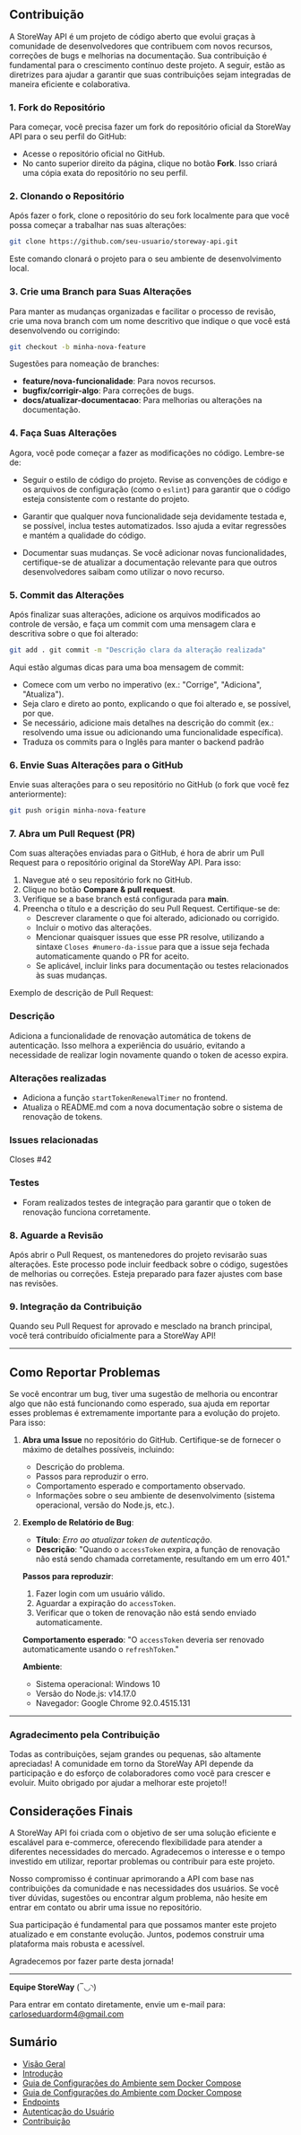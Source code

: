 ## Contribuição

A StoreWay API é um projeto de código aberto que evolui graças à comunidade de desenvolvedores que contribuem com novos recursos, correções de bugs e melhorias na documentação. Sua contribuição é fundamental para o crescimento contínuo deste projeto. A seguir, estão as diretrizes para ajudar a garantir que suas contribuições sejam integradas de maneira eficiente e colaborativa.

### 1. Fork do Repositório

Para começar, você precisa fazer um fork do repositório oficial da StoreWay API para o seu perfil do GitHub:

- Acesse o repositório oficial no GitHub.
- No canto superior direito da página, clique no botão **Fork**. Isso criará uma cópia exata do repositório no seu perfil.

### 2. Clonando o Repositório

Após fazer o fork, clone o repositório do seu fork localmente para que você possa começar a trabalhar nas suas alterações:

```bash
git clone https://github.com/seu-usuario/storeway-api.git
```

Este comando clonará o projeto para o seu ambiente de desenvolvimento local.

### 3. Crie uma Branch para Suas Alterações

Para manter as mudanças organizadas e facilitar o processo de revisão, crie uma nova branch com um nome descritivo que indique o que você está desenvolvendo ou corrigindo:

```bash
git checkout -b minha-nova-feature
```

Sugestões para nomeação de branches:

- **feature/nova-funcionalidade**: Para novos recursos.
- **bugfix/corrigir-algo**: Para correções de bugs.
- **docs/atualizar-documentacao**: Para melhorias ou alterações na documentação.

### 4. Faça Suas Alterações

Agora, você pode começar a fazer as modificações no código. Lembre-se de:

- Seguir o estilo de código do projeto. Revise as convenções de código e os arquivos de configuração (como o `eslint`) para garantir que o código esteja consistente com o restante do projeto.
 
- Garantir que qualquer nova funcionalidade seja devidamente testada e, se possível, inclua testes automatizados. Isso ajuda a evitar regressões e mantém a qualidade do código.

- Documentar suas mudanças. Se você adicionar novas funcionalidades, certifique-se de atualizar a documentação relevante para que outros desenvolvedores saibam como utilizar o novo recurso.

### 5. Commit das Alterações

Após finalizar suas alterações, adicione os arquivos modificados ao controle de versão, e faça um commit com uma mensagem clara e descritiva sobre o que foi alterado:

```bash
git add . git commit -m "Descrição clara da alteração realizada"
```

Aqui estão algumas dicas para uma boa mensagem de commit:

- Comece com um verbo no imperativo (ex.: "Corrige", "Adiciona", "Atualiza").
- Seja claro e direto ao ponto, explicando o que foi alterado e, se possível, por que.
- Se necessário, adicione mais detalhes na descrição do commit (ex.: resolvendo uma issue ou adicionando uma funcionalidade específica).
- Traduza os commits para o Inglês para manter o backend padrão

### 6. Envie Suas Alterações para o GitHub

Envie suas alterações para o seu repositório no GitHub (o fork que você fez anteriormente):

```bash
git push origin minha-nova-feature
```

### 7. Abra um Pull Request (PR)

Com suas alterações enviadas para o GitHub, é hora de abrir um Pull Request para o repositório original da StoreWay API. Para isso:

1. Navegue até o seu repositório fork no GitHub.
2. Clique no botão **Compare & pull request**.
3. Verifique se a base branch está configurada para **main**.
4. Preencha o título e a descrição do seu Pull Request. Certifique-se de:
    - Descrever claramente o que foi alterado, adicionado ou corrigido.
    - Incluir o motivo das alterações.
    - Mencionar quaisquer issues que esse PR resolve, utilizando a sintaxe `Closes #numero-da-issue` para que a issue seja fechada automaticamente quando o PR for aceito.
    - Se aplicável, incluir links para documentação ou testes relacionados às suas mudanças.

Exemplo de descrição de Pull Request:
### Descrição
Adiciona a funcionalidade de renovação automática de tokens de autenticação. Isso melhora a experiência do usuário, evitando a necessidade de realizar login novamente quando o token de acesso expira.

### Alterações realizadas
- Adiciona a função `startTokenRenewalTimer` no frontend.
- Atualiza o README.md com a nova documentação sobre o sistema de renovação de tokens.

### Issues relacionadas
Closes #42

### Testes
- Foram realizados testes de integração para garantir que o token de renovação funciona corretamente.


### 8. Aguarde a Revisão

Após abrir o Pull Request, os mantenedores do projeto revisarão suas alterações. Este processo pode incluir feedback sobre o código, sugestões de melhorias ou correções. Esteja preparado para fazer ajustes com base nas revisões.

### 9. Integração da Contribuição

Quando seu Pull Request for aprovado e mesclado na branch principal, você terá contribuído oficialmente para a StoreWay API!

---

## Como Reportar Problemas

Se você encontrar um bug, tiver uma sugestão de melhoria ou encontrar algo que não está funcionando como esperado, sua ajuda em reportar esses problemas é extremamente importante para a evolução do projeto. Para isso:

1. **Abra uma Issue** no repositório do GitHub. Certifique-se de fornecer o máximo de detalhes possíveis, incluindo:
    - Descrição do problema.
    - Passos para reproduzir o erro.
    - Comportamento esperado e comportamento observado.
    - Informações sobre o seu ambiente de desenvolvimento (sistema operacional, versão do Node.js, etc.).

2. **Exemplo de Relatório de Bug**:

    - **Título**: *Erro ao atualizar token de autenticação*.
    - **Descrição**: "Quando o `accessToken` expira, a função de renovação não está sendo chamada corretamente, resultando em um erro 401."

    **Passos para reproduzir**:
    1. Fazer login com um usuário válido.
    2. Aguardar a expiração do `accessToken`.
    3. Verificar que o token de renovação não está sendo enviado automaticamente.

    **Comportamento esperado**: "O `accessToken` deveria ser renovado automaticamente usando o `refreshToken`."

    **Ambiente**:
    - Sistema operacional: Windows 10
    - Versão do Node.js: v14.17.0
    - Navegador: Google Chrome 92.0.4515.131


---

### Agradecimento pela Contribuição

Todas as contribuições, sejam grandes ou pequenas, são altamente apreciadas! A comunidade em torno da StoreWay API depende da participação e do esforço de colaboradores como você para crescer e evoluir. Muito obrigado por ajudar a melhorar este projeto!!

## Considerações Finais

A StoreWay API foi criada com o objetivo de ser uma solução eficiente e escalável para e-commerce, oferecendo flexibilidade para atender a diferentes necessidades do mercado. Agradecemos o interesse e o tempo investido em utilizar, reportar problemas ou contribuir para este projeto.

Nosso compromisso é continuar aprimorando a API com base nas contribuições da comunidade e nas necessidades dos usuários. Se você tiver dúvidas, sugestões ou encontrar algum problema, não hesite em entrar em contato ou abrir uma issue no repositório.

Sua participação é fundamental para que possamos manter este projeto atualizado e em constante evolução. Juntos, podemos construir uma plataforma mais robusta e acessível.

Agradecemos por fazer parte desta jornada!

---
**Equipe StoreWay** (‾◡◝)

Para entrar em contato diretamente, envie um e-mail para: carloseduardorm4@gmail.com

## Sumário

- [Visão Geral](../README.md)
- [Introdução](../introduction.md)
- [Guia de Configurações do Ambiente sem Docker Compose](../enviromentConfig/defaultEnvironmentConfiguration.md) 
- [Guia de Configurações do Ambiente com Docker Compose](../enviromentConfig/configWithDockerCompose.md)
- [Endpoints](./endpoints)
- [Autenticação do Usuário](./authentication)
- [Contribuição](#contribuição)
